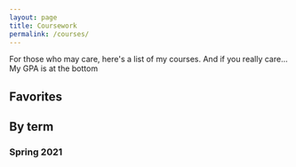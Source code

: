 ```yaml
---
layout: page
title: Coursework
permalink: /courses/
---
```


For those who may care, here's a list of my courses. And if you really care... My GPA is at the bottom

## Favorites 


## By term

### Spring 2021
